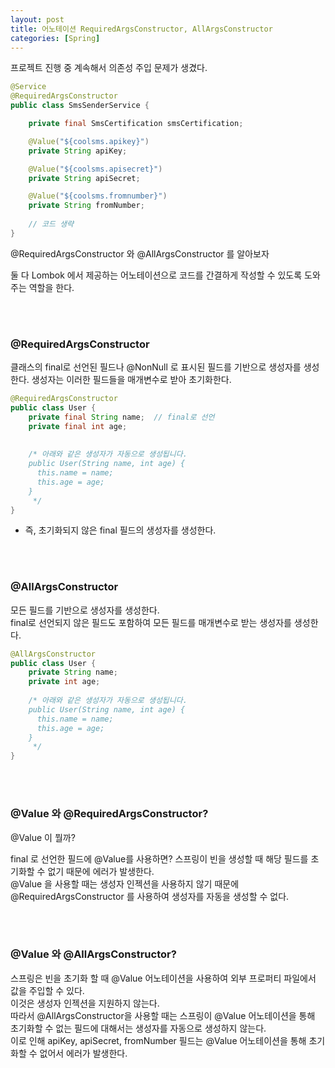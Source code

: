 ```yaml
---
layout: post
title: 어노테이션 RequiredArgsConstructor, AllArgsConstructor
categories: [Spring]
---
```

프로젝트 진행 중 계속해서 의존성 주입 문제가 생겼다.

```java
@Service
@RequiredArgsConstructor
public class SmsSenderService {

    private final SmsCertification smsCertification;

    @Value("${coolsms.apikey}")
    private String apiKey;

    @Value("${coolsms.apisecret}")
    private String apiSecret;

    @Value("${coolsms.fromnumber}")
    private String fromNumber;
    
    // 코드 생략
}


```

@RequiredArgsConstructor 와 @AllArgsConstructor 를 알아보자

둘 다 Lombok 에서 제공하는 어노테이션으로 코드를 간결하게 작성할 수 있도록 도와주는 역할을 한다.  


<br><br>

### @RequiredArgsConstructor
클래스의 final로 선언된 필드나 @NonNull 로 표시된 필드를 기반으로 생성자를 생성한다.
생성자는 이러한 필드들을 매개변수로 받아 초기화한다.  
```java
@RequiredArgsConstructor
public class User {
    private final String name;  // final로 선언
    private final int age;
    
    
    /* 아래와 같은 생성자가 자동으로 생성됩니다.
    public User(String name, int age) {
      this.name = name;
      this.age = age;
    }
     */
}
```
* 즉, 초기화되지 않은 final 필드의 생성자를 생성한다.

<br><br>

### @AllArgsConstructor
모든 필드를 기반으로 생성자를 생성한다.  
final로 선언되지 않은 필드도 포함하여 모든 필드를 매개변수로 받는 생성자를 생성한다.  
```java
@AllArgsConstructor
public class User {
    private String name;
    private int age;
    
    /* 아래와 같은 생성자가 자동으로 생성됩니다.
    public User(String name, int age) {
      this.name = name;
      this.age = age;
    }
     */
}
```

<br><br>

### @Value 와 @RequiredArgsConstructor?
@Value 이 뭘까?


final 로 선언한 필드에 @Value를 사용하면?
스프링이 빈을 생성할 때 해당 필드를 초기화할 수 없기 때문에 에러가 발생한다.  
@Value 을 사용할 때는 생성자 인젝션을 사용하지 않기 때문에 @RequiredArgsConstructor 를 사용하여
생성자를 자동을 생성할 수 없다.  

<br><br>

### @Value 와 @AllArgsConstructor?
스프링은 빈을 초기화 할 때 @Value 어노테이션을 사용하여 외부 프로퍼티 파일에서 값을 주입할 수 있다.  
이것은 생성자 인젝션을 지원하지 않는다.  
따라서 @AllArgsConstructor을 사용할 때는 스프링이 @Value 어노테이션을 통해 초기화할 수 없는 필드에 대해서는 생성자를 자동으로 생성하지 않는다.   
이로 인해 apiKey, apiSecret, fromNumber 필드는 @Value 어노테이션을 통해 초기화할 수 없어서 에러가 발생한다.  
